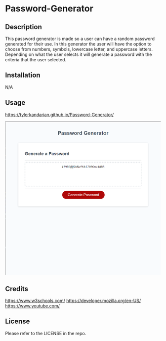 # Password-Generator

## Description

This password generator is made so a user can have a random password generated for their use. In this generator the user will have the option to choose from numbers, symbols, lowercase letter, and uppercase letters. Depending on what the user selects it will generate a password with the criteria that the user selected.

## Installation

N/A

## Usage

https://tylerkandarian.github.io/Password-Generator/

![ScreenShot from deployed site.](./Images/Password-Generator-ss.PNG)

## Credits

https://www.w3schools.com/
https://developer.mozilla.org/en-US/
https://www.youtube.com/

## License

Please refer to the LICENSE in the repo.